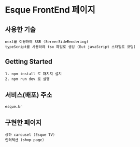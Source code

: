 # Esque FrontEnd 페이지

## 사용한 기술

```
next를 이용하여 SSR (ServerSideRendering)
typeScript를 사용하려 tsx 파일로 생성 (But javaScript 스타일로 코딩)
```

## Getting Started

```
1. npm install 로 패치지 설치
2. npm run dev 로 실행
```

## 서비스(배포) 주소

```
esque.kr
```

## 구현한 페이지

```
상하 carousel (Esque TV)
인터렉션 (shop page)


```
